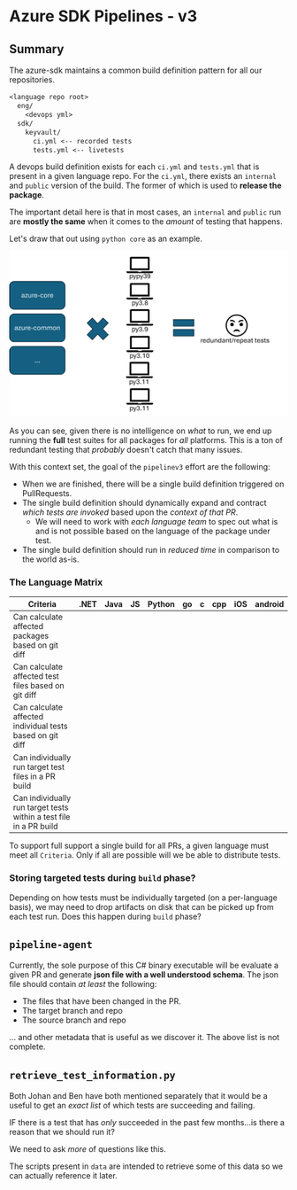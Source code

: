 # Azure SDK Pipelines - v3

## Summary

The azure-sdk maintains a common build definition pattern for all our repositories.

```text
<language repo root>
  eng/
    <devops yml>
  sdk/
    keyvault/
      ci.yml <-- recorded tests
      tests.yml <-- livetests
```

A devops build definition exists for each `ci.yml` and `tests.yml` that is present in a given language repo. For the `ci.yml`, there exists an `internal` and `public` version of the build. The former of which is used to **release the package**.

The important detail here is that in most cases, an `internal` and `public` run are **mostly the same** when it comes to the _amount_ of testing that happens.

Let's draw that out using `python core` as an example.

![What tests are repeated?](_imgs/example.png "What is repeated")

As you can see, given there is no intelligence on _what_ to run, we end up running the **full** test suites for all packages for _all_ platforms. This is a ton of redundant testing that _probably_ doesn't catch that many issues.

With this context set, the goal of the `pipelinev3` effort are the following:

- When we are finished, there will be a single build definition triggered on PullRequests.
- The single build definition should dynamically expand and contract _which tests are invoked_ based upon the _context of that PR_.
  - We will need to work with _each language team_ to spec out what is and is not possible based on the language of the package under test. 
- The single build definition should run in _reduced time_ in comparison to the world as-is.

### The Language Matrix

| Criteria                                                           | .NET | Java | JS | Python | go | c | cpp | iOS | android |
|--------------------------------------------------------------------|------|------|----|--------|----|---|-----|-----|---------|
| Can calculate affected packages based on git diff                  |      |      |    |        |    |   |     |     |         |
| Can calculate affected test files based on git diff                |      |      |    |        |    |   |     |     |         |
| Can calculate affected individual tests based on git diff          |      |      |    |        |    |   |     |     |         |
| Can individually run target test files in a PR build               |      |      |    |        |    |   |     |     |         |
| Can individually run target tests within a test file in a PR build |      |      |    |        |    |   |     |     |         |

To support full support a single build for all PRs, a given language must meet all `Criteria`. Only if all are possible will we be able to distribute tests.

### Storing targeted tests during `build` phase?

Depending on how tests must be individually targeted (on a per-language basis), we may need to drop artifacts on disk that can be picked up from each test run. Does this happen during `build` phase?

## `pipeline-agent`

Currently, the sole purpose of this C# binary executable will be evaluate a given PR and generate **json file with a well understood schema**. The json file should contain _at least_ the following:

- The files that have been changed in the PR.
- The target branch and repo
- The source branch and repo

... and other metadata that is useful as we discover it. The above list is not complete.

## `retrieve_test_information.py`

Both Johan and Ben have both mentioned separately that it would be a useful to get an _exact list_ of which tests are succeeding and failing.

IF there is a test that has _only_ succeeded in the past few months...is there a reason that we should run it?

We need to ask _more_ of questions like this.

The scripts present in `data` are intended to retrieve some of this data so we can actually reference it later.

